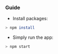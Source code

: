 ### Guide

 - Install packages:
```sh
> npm install
```
 - Simply run the app:
```sh
> npm start
```
